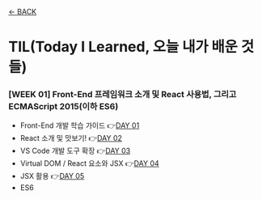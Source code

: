 [← BACK](../README.md)

# TIL(Today I Learned, 오늘 내가 배운 것들)

### [WEEK 01] Front-End 프레임워크 소개 및 React 사용법, 그리고 ECMAScript 2015(이하 ES6)

- Front-End 개발 학습 가이드 👉[DAY 01](./D01.md)
- React 소개 및 맛보기! 👉[DAY 02](./D02.md)
- VS Code 개발 도구 확장 👉[DAY 03](./D03.md)
- Virtual DOM / React 요소와 JSX 👉[DAY 04](./D04.md)
- JSX 활용 👉[DAY 05](./D05.md)
- ES6

